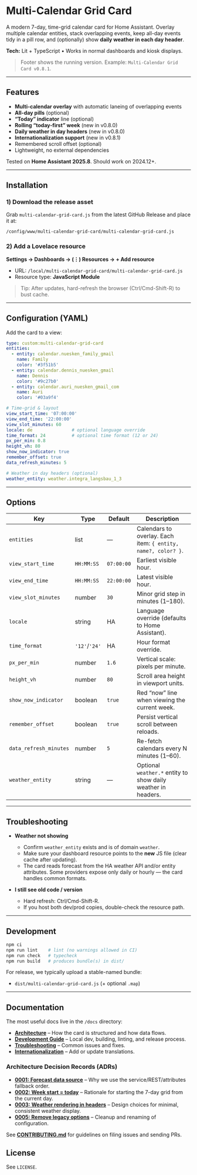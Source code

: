 # Multi-Calendar Grid Card

A modern 7-day, time-grid calendar card for Home Assistant. Overlay multiple calendar entities, stack overlapping events, keep all-day events tidy in a pill row, and (optionally) show **daily weather in each day header**.

**Tech:** Lit + TypeScript • Works in normal dashboards and kiosk displays.

> Footer shows the running version. Example: `Multi-Calendar Grid Card v0.8.1`.

---

## Features

- **Multi-calendar overlay** with automatic laneing of overlapping events
- **All-day pills** (optional)
- **“Today” indicator** line (optional)
- **Rolling “today-first” week** (new in v0.8.0)
- **Daily weather in day headers** (new in v0.8.0)
- **Internationalization support** (new in v0.8.1)
- Remembered scroll offset (optional)
- Lightweight, no external dependencies

Tested on **Home Assistant 2025.8**. Should work on 2024.12+.

---

## Installation

### 1) Download the release asset
Grab `multi-calendar-grid-card.js` from the latest GitHub Release and place it at:

```
/config/www/multi-calendar-grid-card/multi-calendar-grid-card.js
```

### 2) Add a Lovelace resource
**Settings → Dashboards → (⋮) Resources → + Add resource**

- URL: `/local/multi-calendar-grid-card/multi-calendar-grid-card.js`
- Resource type: **JavaScript Module**

> Tip: After updates, hard-refresh the browser (Ctrl/Cmd-Shift-R) to bust cache.

---

## Configuration (YAML)

Add the card to a view:

```yaml
type: custom:multi-calendar-grid-card
entities:
  - entity: calendar.nuesken_family_gmail
    name: Family
    color: '#3f51b5'
  - entity: calendar.dennis_nuesken_gmail
    name: Dennis
    color: '#9c27b0'
  - entity: calendar.auri_nuesken_gmail_com
    name: Auri
    color: '#03a9f4'

# Time-grid & layout
view_start_time: '07:00:00'
view_end_time: '22:00:00'
view_slot_minutes: 60
locale: de               # optional language override
time_format: 24          # optional time format (12 or 24)
px_per_min: 0.8
height_vh: 80
show_now_indicator: true
remember_offset: true
data_refresh_minutes: 5

# Weather in day headers (optional)
weather_entity: weather.integra_langsbau_1_3
```

---

## Options

| Key                    | Type            | Default | Description |
|------------------------|-----------------|---------|-------------|
| `entities`             | list            | —       | Calendars to overlay. Each item: `{ entity, name?, color? }`. |
| `view_start_time`      | `HH:MM:SS`      | `07:00:00` | Earliest visible hour. |
| `view_end_time`        | `HH:MM:SS`      | `22:00:00` | Latest visible hour. |
| `view_slot_minutes`    | number          | `30`    | Minor grid step in minutes (1–180). |
| `locale`               | string          | HA      | Language override (defaults to Home Assistant). |
| `time_format`          | `'12'`/`'24'`   | HA      | Hour format override. |
| `px_per_min`           | number          | `1.6`   | Vertical scale: pixels per minute. |
| `height_vh`            | number          | `80`    | Scroll area height in viewport units. |
| `show_now_indicator`   | boolean         | `true`  | Red “now” line when viewing the current week. |
| `remember_offset`      | boolean         | `true`  | Persist vertical scroll between reloads. |
| `data_refresh_minutes` | number          | `5`     | Re-fetch calendars every N minutes (1–60). |
| `weather_entity`       | string          | —       | Optional `weather.*` entity to show daily weather in headers. |

---

## Troubleshooting

- **Weather not showing**
  - Confirm `weather_entity` exists and is of domain `weather`.
  - Make sure your dashboard resource points to the **new** JS file (clear cache after updating).
  - The card reads forecast from the HA weather API and/or entity attributes. Some providers expose only daily or hourly — the card handles common formats.

- **I still see old code / version**
  - Hard refresh: Ctrl/Cmd-Shift-R.
  - If you host both dev/prod copies, double-check the resource path.

---

## Development

```bash
npm ci
npm run lint    # lint (no warnings allowed in CI)
npm run check   # typecheck
npm run build   # produces bundle(s) in dist/
```

For release, we typically upload a stable-named bundle:
- `dist/multi-calendar-grid-card.js` (+ optional `.map`)

---

## Documentation

The most useful docs live in the `/docs` directory:

- **[Architecture](docs/ARCHITECTURE.md)** – How the card is structured and how data flows.
- **[Development Guide](docs/DEVELOPMENT.md)** – Local dev, building, linting, and release process.
- **[Troubleshooting](docs/TROUBLESHOOTING.md)** – Common issues and fixes.
- **[Internationalization](docs/I18N.md)** – Add or update translations.

### Architecture Decision Records (ADRs)

- **[0001: Forecast data source](docs/adr/0001-forecast-data-source.md)** – Why we use the service/REST/attributes fallback order.
- **[0002: Week start = today](docs/adr/0002-week-start-today.md)** – Rationale for starting the 7-day grid from the current day.
- **[0003: Weather rendering in headers](docs/adr/0003-weather-rendering-in-headers.md)** – Design choices for minimal, consistent weather display.
- **[0005: Remove legacy options](docs/adr/0005-remove-legacy-options.md)** – Cleanup and renaming of configuration.

See **[CONTRIBUTING.md](CONTRIBUTING.md)** for guidelines on filing issues and sending PRs.


## License

See `LICENSE`.
